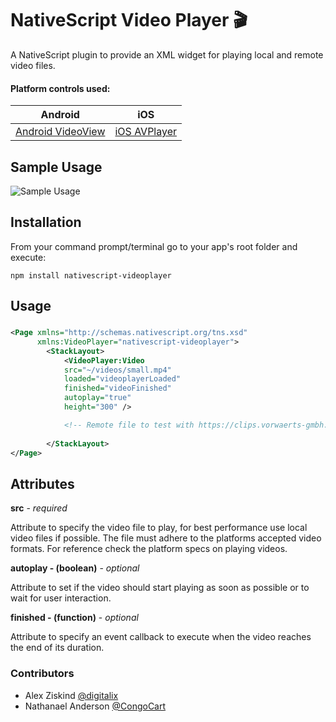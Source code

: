 # NativeScript Video Player :clapper:
A NativeScript plugin to provide an XML widget for playing local and remote video files.

#### Platform controls used: 
Android | iOS
---------- | -----------
[Android VideoView](http://developer.android.com/intl/zh-tw/reference/android/widget/VideoView.html) |  [iOS AVPlayer](https://developer.apple.com/library/prerelease/ios/documentation/AVFoundation/Reference/AVPlayer_Class/index.html)


## Sample Usage

![Sample Usage](video.gif)


## Installation
From your command prompt/terminal go to your app's root folder and execute:

`npm install nativescript-videoplayer`

## Usage

###
```XML
<Page xmlns="http://schemas.nativescript.org/tns.xsd"
      xmlns:VideoPlayer="nativescript-videoplayer">
        <StackLayout>
            <VideoPlayer:Video
            src="~/videos/small.mp4"
            loaded="videoplayerLoaded" 
            finished="videoFinished" 
            autoplay="true" 
            height="300" />

            <!-- Remote file to test with https://clips.vorwaerts-gmbh.de/big_buck_bunny.mp4 -->
            
        </StackLayout>
</Page>
```

## Attributes
**src** - *required*

Attribute to specify the video file to play, for best performance use local video files if possible. The file must adhere to the platforms accepted video formats. For reference check the platform specs on playing videos.

**autoplay - (boolean)** - *optional*

Attribute to set if the video should start playing as soon as possible or to wait for user interaction.

**finished - (function)** - *optional*

Attribute to specify an event callback to execute when the video reaches the end of its duration.

### Contributors

- Alex Ziskind [@digitalix](https://twitter.com/digitalix)
- Nathanael Anderson [@CongoCart](https://twitter.com/CongoCart)
